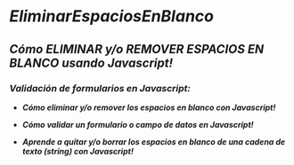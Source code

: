 # **_EliminarEspaciosEnBlanco_**

## **_Cómo ELIMINAR y/o REMOVER ESPACIOS EN BLANCO usando Javascript!_**

### **_Validación de formularios en Javascript:_**

- **_Cómo eliminar y/o remover los espacios en blanco con Javascript!_**

- **_Cómo validar un formulario o campo de datos en Javascript!_**

- **_Aprende a quitar y/o borrar los espacios en blanco de una cadena de texto (string) con Javascript!_**
